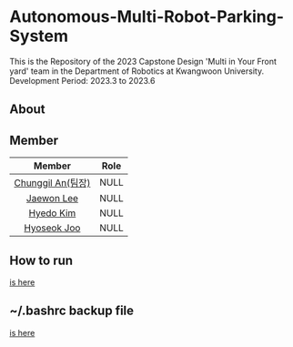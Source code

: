 # Autonomous-Multi-Robot-Parking-System

This is the Repository of the 2023 Capstone Design 'Multi in Your Front yard' team in the Department of Robotics at Kwangwoon University.<br>
Development Period: 2023.3 to 2023.6

## About

## Member

|Member|Role|
|:---:|:---:|
|[Chunggil An(팀장)](https://github.com/chunggilan)|NULL|
|[Jaewon Lee](https://github.com/Lee-JaeWon)|NULL|
|[Hyedo Kim](https://github.com/HYEDO-KIM)|NULL|
|[Hyoseok Joo](https://github.com/JooHyoSeok)|NULL|  

## How to run
[is here](https://github.com/Lee-JaeWon/Autonomous-Multi-Robot-Parking-System/blob/main/howtorun.md)

## ~/.bashrc backup file
[is here](https://github.com/Lee-JaeWon/Automatic-Multi-Robot-Parking-System/blob/main/bashrc_backup.txt)

